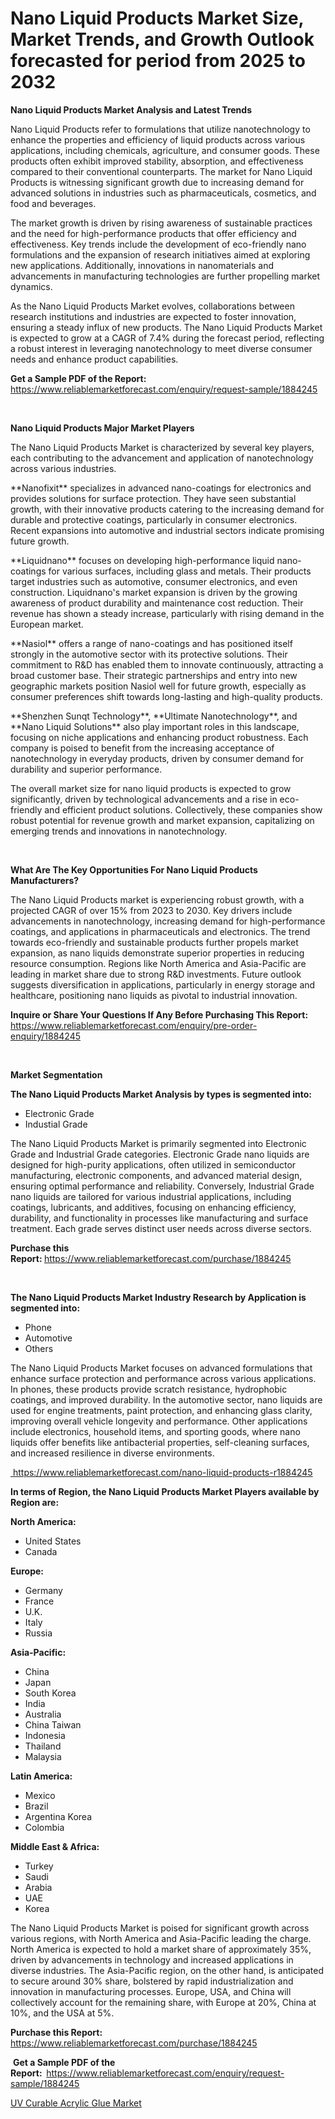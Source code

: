 <p><h1>Nano Liquid Products Market Size, Market Trends, and Growth Outlook forecasted for period from 2025 to 2032</h1></p><p><strong>Nano Liquid Products Market Analysis and Latest Trends</strong></p>
<p><p>Nano Liquid Products refer to formulations that utilize nanotechnology to enhance the properties and efficiency of liquid products across various applications, including chemicals, agriculture, and consumer goods. These products often exhibit improved stability, absorption, and effectiveness compared to their conventional counterparts. The market for Nano Liquid Products is witnessing significant growth due to increasing demand for advanced solutions in industries such as pharmaceuticals, cosmetics, and food and beverages.</p><p>The market growth is driven by rising awareness of sustainable practices and the need for high-performance products that offer efficiency and effectiveness. Key trends include the development of eco-friendly nano formulations and the expansion of research initiatives aimed at exploring new applications. Additionally, innovations in nanomaterials and advancements in manufacturing technologies are further propelling market dynamics. </p><p>As the Nano Liquid Products Market evolves, collaborations between research institutions and industries are expected to foster innovation, ensuring a steady influx of new products. The Nano Liquid Products Market is expected to grow at a CAGR of 7.4% during the forecast period, reflecting a robust interest in leveraging nanotechnology to meet diverse consumer needs and enhance product capabilities.</p></p>
<p><strong>Get a Sample PDF of the Report:&nbsp;</strong> <a href="https://www.reliablemarketforecast.com/enquiry/request-sample/1884245?utm_campaign=3527&utm_medium=2&utm_source=Github&utm_content=ia&utm_term=03042025&utm_id=nano-liquid-products">https://www.reliablemarketforecast.com/enquiry/request-sample/1884245</a></p>
<p>&nbsp;</p>
<p><strong>Nano Liquid Products Major Market Players</strong></p>
<p><p>The Nano Liquid Products Market is characterized by several key players, each contributing to the advancement and application of nanotechnology across various industries. </p><p>**Nanofixit** specializes in advanced nano-coatings for electronics and provides solutions for surface protection. They have seen substantial growth, with their innovative products catering to the increasing demand for durable and protective coatings, particularly in consumer electronics. Recent expansions into automotive and industrial sectors indicate promising future growth.</p><p>**Liquidnano** focuses on developing high-performance liquid nano-coatings for various surfaces, including glass and metals. Their products target industries such as automotive, consumer electronics, and even construction. Liquidnano's market expansion is driven by the growing awareness of product durability and maintenance cost reduction. Their revenue has shown a steady increase, particularly with rising demand in the European market.</p><p>**Nasiol** offers a range of nano-coatings and has positioned itself strongly in the automotive sector with its protective solutions. Their commitment to R&D has enabled them to innovate continuously, attracting a broad customer base. Their strategic partnerships and entry into new geographic markets position Nasiol well for future growth, especially as consumer preferences shift towards long-lasting and high-quality products.</p><p>**Shenzhen Sunqt Technology**, **Ultimate Nanotechnology**, and **Nano Liquid Solutions** also play important roles in this landscape, focusing on niche applications and enhancing product robustness. Each company is poised to benefit from the increasing acceptance of nanotechnology in everyday products, driven by consumer demand for durability and superior performance.</p><p>The overall market size for nano liquid products is expected to grow significantly, driven by technological advancements and a rise in eco-friendly and efficient product solutions. Collectively, these companies show robust potential for revenue growth and market expansion, capitalizing on emerging trends and innovations in nanotechnology.</p></p>
<p>&nbsp;</p>
<p><strong>What Are The Key Opportunities For Nano Liquid Products Manufacturers?</strong></p>
<p><p>The Nano Liquid Products market is experiencing robust growth, with a projected CAGR of over 15% from 2023 to 2030. Key drivers include advancements in nanotechnology, increasing demand for high-performance coatings, and applications in pharmaceuticals and electronics. The trend towards eco-friendly and sustainable products further propels market expansion, as nano liquids demonstrate superior properties in reducing resource consumption. Regions like North America and Asia-Pacific are leading in market share due to strong R&D investments. Future outlook suggests diversification in applications, particularly in energy storage and healthcare, positioning nano liquids as pivotal to industrial innovation.</p></p>
<p><strong>Inquire or Share Your Questions If Any Before Purchasing This Report:</strong> <a href="https://www.reliablemarketforecast.com/enquiry/pre-order-enquiry/1884245?utm_campaign=3527&utm_medium=2&utm_source=Github&utm_content=ia&utm_term=03042025&utm_id=nano-liquid-products">https://www.reliablemarketforecast.com/enquiry/pre-order-enquiry/1884245</a></p>
<p>&nbsp;</p>
<p><strong>Market Segmentation</strong></p>
<p><strong>The Nano Liquid Products Market Analysis by types is segmented into:</strong></p>
<p><ul><li>Electronic Grade</li><li>Industial Grade</li></ul></p>
<p><p>The Nano Liquid Products Market is primarily segmented into Electronic Grade and Industrial Grade categories. Electronic Grade nano liquids are designed for high-purity applications, often utilized in semiconductor manufacturing, electronic components, and advanced material design, ensuring optimal performance and reliability. Conversely, Industrial Grade nano liquids are tailored for various industrial applications, including coatings, lubricants, and additives, focusing on enhancing efficiency, durability, and functionality in processes like manufacturing and surface treatment. Each grade serves distinct user needs across diverse sectors.</p></p>
<p><strong>Purchase this Report:&nbsp;</strong><a href="https://www.reliablemarketforecast.com/purchase/1884245?utm_campaign=3527&utm_medium=2&utm_source=Github&utm_content=ia&utm_term=03042025&utm_id=nano-liquid-products">https://www.reliablemarketforecast.com/purchase/1884245</a></p>
<p>&nbsp;</p>
<p><strong>The Nano Liquid Products Market Industry Research by Application is segmented into:</strong></p>
<p><ul><li>Phone</li><li>Automotive</li><li>Others</li></ul></p>
<p><p>The Nano Liquid Products Market focuses on advanced formulations that enhance surface protection and performance across various applications. In phones, these products provide scratch resistance, hydrophobic coatings, and improved durability. In the automotive sector, nano liquids are used for engine treatments, paint protection, and enhancing glass clarity, improving overall vehicle longevity and performance. Other applications include electronics, household items, and sporting goods, where nano liquids offer benefits like antibacterial properties, self-cleaning surfaces, and increased resilience in diverse environments.</p></p>
<p><a href="https://www.reliablemarketforecast.com/nano-liquid-products-r1884245?utm_campaign=3527&utm_medium=2&utm_source=Github&utm_content=ia&utm_term=03042025&utm_id=nano-liquid-products">&nbsp;https://www.reliablemarketforecast.com/nano-liquid-products-r1884245</a></p>
<p><strong>In terms of Region, the Nano Liquid Products Market Players available by Region are:</strong></p>
<p>
    <p> <strong> North America: </strong>
        <ul>
            <li>United States</li>
            <li>Canada</li>
        </ul>
        </p> 
    <p> <strong> Europe: </strong>
        <ul>
            <li>Germany</li>
            <li>France</li>
            <li>U.K.</li>
            <li>Italy</li>
            <li>Russia</li>
        </ul>
        </p> 
    <p> <strong> Asia-Pacific: </strong>
        <ul>
            <li>China</li>
            <li>Japan</li>
            <li>South Korea</li>
            <li>India</li>
            <li>Australia</li>
            <li>China Taiwan</li>
            <li>Indonesia</li>
            <li>Thailand</li>
            <li>Malaysia</li>
        </ul>
        </p> 
    <p> <strong> Latin America: </strong>
        <ul>
            <li>Mexico</li>
            <li>Brazil</li>
            <li>Argentina Korea</li>
            <li>Colombia</li>
        </ul>
        </p> 
    <p> <strong> Middle East & Africa: </strong>
        <ul>
            <li>Turkey</li>
            <li>Saudi</li>
            <li>Arabia</li>
            <li>UAE</li>
            <li>Korea</li>
        </ul>
    </p>
    </p>
<p><p>The Nano Liquid Products Market is poised for significant growth across various regions, with North America and Asia-Pacific leading the charge. North America is expected to hold a market share of approximately 35%, driven by advancements in technology and increased applications in diverse industries. The Asia-Pacific region, on the other hand, is anticipated to secure around 30% share, bolstered by rapid industrialization and innovation in manufacturing processes. Europe, USA, and China will collectively account for the remaining share, with Europe at 20%, China at 10%, and the USA at 5%.</p></p>
<p><strong>Purchase this Report: </strong><a href="https://www.reliablemarketforecast.com/purchase/1884245?utm_campaign=3527&utm_medium=2&utm_source=Github&utm_content=ia&utm_term=03042025&utm_id=nano-liquid-products">https://www.reliablemarketforecast.com/purchase/1884245</a></p>
<p>&nbsp;<strong>Get a Sample PDF of the Report:&nbsp;&nbsp;</strong><a href="https://www.reliablemarketforecast.com/enquiry/request-sample/1884245?utm_campaign=3527&utm_medium=2&utm_source=Github&utm_content=ia&utm_term=03042025&utm_id=nano-liquid-products">https://www.reliablemarketforecast.com/enquiry/request-sample/1884245</a></p>
<p><strong></strong></p>
<p><p><a href="https://github.com/jhoonatsev/Market-Research-Report-List-1/blob/main/uv-curable-acrylic-glue-market.md?utm_campaign=3527&utm_medium=2&utm_source=Github&utm_content=ia&utm_term=03042025&utm_id=nano-liquid-products">UV Curable Acrylic Glue Market</a></p></p>
